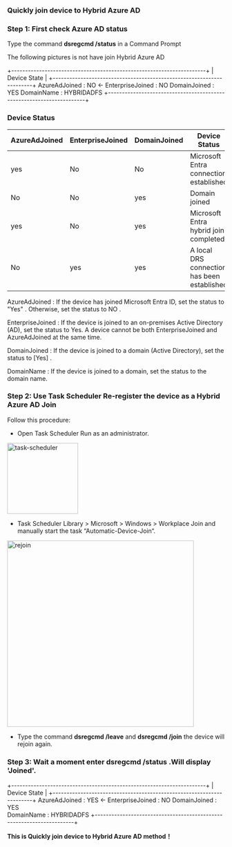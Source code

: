 ### Quickly join device to Hybrid Azure AD 

### Step 1: First check Azure AD  status 

Type the command **dsregcmd /status** in a Command Prompt


The following pictures is not have join Hybrid Azure AD

+----------------------------------------------------------------------+
| Device State                                                         |
+----------------------------------------------------------------------+
             AzureAdJoined : NO <-
          EnterpriseJoined : NO
              DomainJoined : YES
                DomainName : HYBRIDADFS
+----------------------------------------------------------------------+

### Device Status

AzureAdJoined | EnterpriseJoined | DomainJoined | Device Status
-- | -- | -- | --
yes | No | No | Microsoft Entra connection established
No | No | yes | Domain joined
yes | No | yes | Microsoft Entra hybrid join completed
No | yes | yes | A local DRS connection has been established

AzureAdJoined : If the device has joined Microsoft Entra ID, set the status to "Yes" . Otherwise, set the status to NO .

EnterpriseJoined : If the device is joined to an on-premises Active Directory (AD), set the status to Yes. A device cannot be both EnterpriseJoined and AzureAdJoined at the same time.

DomainJoined : If the device is joined to a domain (Active Directory), set the status to [Yes] .

DomainName : If the device is joined to a domain, set the status to the domain name.



### Step 2: Use   Task Scheduler Re-register the device as a Hybrid Azure AD Join

Follow this procedure:

 

- Open Task Scheduler Run as an administrator.


<img width="164" alt="task-scheduler" src="https://github.com/user-attachments/assets/91b7740e-2d2d-4a0e-bbdd-c0422617fa41" />

-  Task Scheduler Library > Microsoft > Windows > Workplace Join and manually start the task “Automatic-Device-Join“.

<img width="432" alt="rejoin" src="https://github.com/user-attachments/assets/648b2179-c76c-4ab1-a2ad-675946d85ed0" />

- Type the command **dsregcmd /leave**  and **dsregcmd /join**  the device will rejoin again. 

 ### Step 3: Wait a moment enter dsregcmd /status .Will  display 'Joined'.


+----------------------------------------------------------------------+
| Device State                                                         |
+----------------------------------------------------------------------+
             AzureAdJoined : YES  <-
          EnterpriseJoined : NO
              DomainJoined : YES  
                DomainName : HYBRIDADFS
+----------------------------------------------------------------------+



**This is  Quickly join device to Hybrid Azure AD method！**

